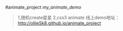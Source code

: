 #animate_project
*my_animate_demo*
>1,随机create星星
>2,css3 animate
>线上demo地址：http://ollieSk8.github.io/animate_project
